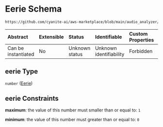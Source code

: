 # Eerie Schema

```txt
https://github.com/cyanite-ai/aws-marketplace/blob/main/audio_analyzer/schemes/marketplace_v1/schema/TaggingV8.schema.json#/$defs/MoodAdvancedScoresV1/properties/eerie
```



| Abstract            | Extensible | Status         | Identifiable            | Custom Properties | Additional Properties | Access Restrictions | Defined In                                                                     |
| :------------------ | :--------- | :------------- | :---------------------- | :---------------- | :-------------------- | :------------------ | :----------------------------------------------------------------------------- |
| Can be instantiated | No         | Unknown status | Unknown identifiability | Forbidden         | Allowed               | none                | [TaggingV8.schema.json\*](../out/TaggingV8.schema.json "open original schema") |

## eerie Type

`number` ([Eerie](taggingv8-defs-moodadvancedscoresv1-properties-eerie.md))

## eerie Constraints

**maximum**: the value of this number must smaller than or equal to: `1`

**minimum**: the value of this number must greater than or equal to: `0`

